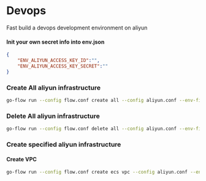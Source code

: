 Devops
======

Fast build a devops development environment on aliyun

#### Init your own secret info into env.json

```json
{
	"ENV_ALIYUN_ACCESS_KEY_ID":"",
	"ENV_ALIYUN_ACCESS_KEY_SECRET":""
}
```
### Create All aliyun infrastructure

```bash
go-flow run --config flow.conf create all --config aliyun.conf --env-file env.json --ctx code:devops
```

### Delete All aliyun infrastructure

```bash
go-flow run --config flow.conf delete all --config aliyun.conf --env-file env.json --ctx code:devops
```

### Create specified aliyun infrastructure

#### Create VPC

```bash
go-flow run --config flow.conf create ecs vpc --config aliyun.conf --env-file env.json --ctx code:devops
```